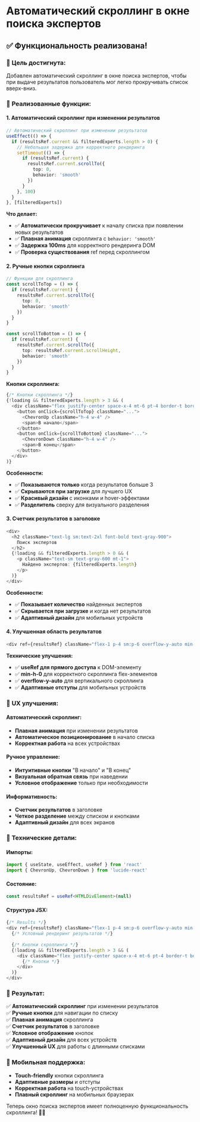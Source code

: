 # Автоматический скроллинг в окне поиска экспертов

## ✅ Функциональность реализована!

### 🎯 **Цель достигнута:**
Добавлен автоматический скроллинг в окне поиска экспертов, чтобы при выдаче результатов пользователь мог легко прокручивать список вверх-вниз.

### 🔧 **Реализованные функции:**

#### **1. Автоматический скроллинг при изменении результатов**
```typescript
// Автоматический скроллинг при изменении результатов
useEffect(() => {
  if (resultsRef.current && filteredExperts.length > 0) {
    // Небольшая задержка для корректного рендеринга
    setTimeout(() => {
      if (resultsRef.current) {
        resultsRef.current.scrollTo({
          top: 0,
          behavior: 'smooth'
        })
      }
    }, 100)
  }
}, [filteredExperts])
```

**Что делает:**
- ✅ **Автоматически прокручивает** к началу списка при появлении новых результатов
- ✅ **Плавная анимация** скроллинга с `behavior: 'smooth'`
- ✅ **Задержка 100ms** для корректного рендеринга DOM
- ✅ **Проверка существования** ref перед скроллингом

#### **2. Ручные кнопки скроллинга**
```typescript
// Функции для скроллинга
const scrollToTop = () => {
  if (resultsRef.current) {
    resultsRef.current.scrollTo({
      top: 0,
      behavior: 'smooth'
    })
  }
}

const scrollToBottom = () => {
  if (resultsRef.current) {
    resultsRef.current.scrollTo({
      top: resultsRef.current.scrollHeight,
      behavior: 'smooth'
    })
  }
}
```

**Кнопки скроллинга:**
```typescript
{/* Кнопки скроллинга */}
{!loading && filteredExperts.length > 3 && (
  <div className="flex justify-center space-x-4 mt-6 pt-4 border-t border-gray-200">
    <button onClick={scrollToTop} className="...">
      <ChevronUp className="h-4 w-4" />
      <span>В начало</span>
    </button>
    <button onClick={scrollToBottom} className="...">
      <ChevronDown className="h-4 w-4" />
      <span>В конец</span>
    </button>
  </div>
)}
```

**Особенности:**
- ✅ **Показываются только** когда результатов больше 3
- ✅ **Скрываются при загрузке** для лучшего UX
- ✅ **Красивый дизайн** с иконками и hover-эффектами
- ✅ **Разделитель** сверху для визуального разделения

#### **3. Счетчик результатов в заголовке**
```typescript
<div>
  <h2 className="text-lg sm:text-2xl font-bold text-gray-900">
    Поиск экспертов
  </h2>
  {!loading && filteredExperts.length > 0 && (
    <p className="text-sm text-gray-600 mt-1">
      Найдено экспертов: {filteredExperts.length}
    </p>
  )}
</div>
```

**Особенности:**
- ✅ **Показывает количество** найденных экспертов
- ✅ **Скрывается при загрузке** и когда нет результатов
- ✅ **Адаптивный дизайн** для мобильных устройств

#### **4. Улучшенная область результатов**
```typescript
<div ref={resultsRef} className="flex-1 p-4 sm:p-6 overflow-y-auto min-h-0">
```

**Технические улучшения:**
- ✅ **useRef для прямого доступа** к DOM-элементу
- ✅ **min-h-0** для корректного скроллинга flex-элементов
- ✅ **overflow-y-auto** для вертикального скроллинга
- ✅ **Адаптивные отступы** для мобильных устройств

### 🎨 **UX улучшения:**

#### **Автоматический скроллинг:**
- **Плавная анимация** при изменении результатов
- **Автоматическое позиционирование** в начало списка
- **Корректная работа** на всех устройствах

#### **Ручное управление:**
- **Интуитивные кнопки** "В начало" и "В конец"
- **Визуальная обратная связь** при наведении
- **Условное отображение** только при необходимости

#### **Информативность:**
- **Счетчик результатов** в заголовке
- **Четкое разделение** между списком и кнопками
- **Адаптивный дизайн** для всех экранов

### 🔧 **Технические детали:**

#### **Импорты:**
```typescript
import { useState, useEffect, useRef } from 'react'
import { ChevronUp, ChevronDown } from 'lucide-react'
```

#### **Состояние:**
```typescript
const resultsRef = useRef<HTMLDivElement>(null)
```

#### **Структура JSX:**
```typescript
{/* Results */}
<div ref={resultsRef} className="flex-1 p-4 sm:p-6 overflow-y-auto min-h-0">
  {/* Условный рендеринг результатов */}
  
  {/* Кнопки скроллинга */}
  {!loading && filteredExperts.length > 3 && (
    <div className="flex justify-center space-x-4 mt-6 pt-4 border-t border-gray-200">
      {/* Кнопки */}
    </div>
  )}
</div>
```

### 🎯 **Результат:**

✅ **Автоматический скроллинг** при изменении результатов  
✅ **Ручные кнопки** для навигации по списку  
✅ **Плавная анимация** скроллинга  
✅ **Счетчик результатов** в заголовке  
✅ **Условное отображение** кнопок  
✅ **Адаптивный дизайн** для всех устройств  
✅ **Улучшенный UX** для работы с длинными списками  

### 📱 **Мобильная поддержка:**

- **Touch-friendly** кнопки скроллинга
- **Адаптивные размеры** и отступы
- **Корректная работа** на touch-устройствах
- **Плавный скроллинг** на мобильных браузерах

Теперь окно поиска экспертов имеет полноценную функциональность скроллинга! 🎉📱
